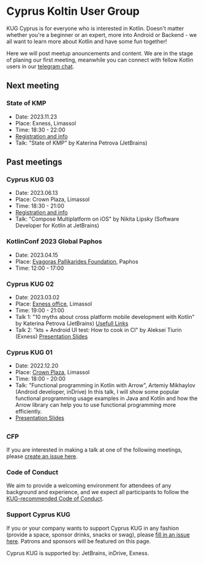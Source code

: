 # Cyprus Koltin User Group
KUG Cyprus is for everyone who is interested in Kotlin. Doesn't matter whether you're a beginner or an expert, more into Android or Backend - we all want to learn more about Kotlin and have some fun together! 

Here we will post meetup anouncements and content. We are in the stage of planing our first meeting, meanwhile you can connect with fellow Kotlin users in our [telegram chat](https://t.me/kug_cy). 

## Next meeting
### State of KMP
- Date: 2023.11.23
- Place: Exness, Limassol
- Time: 18:30 - 22:00
- [Registration and info](https://www.eventbrite.com/e/state-of-kotlin-multiplatform-tickets-743548241807)
- Talk: "State of KMP" by Katerina Petrova (JetBrains)

## Past meetings

### Cyprus KUG 03
- Date: 2023.06.13
- Place: Crown Plaza, Limassol
- Time: 18:30 - 21:00
- [Registration and info](https://www.eventbrite.com/e/cyprus-kotlin-user-group-meetup-1306-tickets-636457520577)
- Talk: "Compose Multiplatform on iOS" by Nikita Lipsky (Software Developer for Kotlin at JetBrains)

### KotlinConf 2023 Global Paphos
- Date: 2023.04.15
- Place: [Evagoras Pallikarides Foundation](https://goo.gl/maps/vnBoKotpYB3Z79pe7), Paphos
- Time: 12:00 - 17:00

### Cyprus KUG 02
- Date: 2023.03.02
- Place: [Exness office](https://goo.gl/maps/KYjMLpkQrCvM7ePB7), Limassol
- Time: 19:00 - 21:00
- Talk 1: "10 myths about cross platform mobile development with Kotlin" by Katerina Petrova (JetBrains) [Usefull Links](https://t.me/kug_cy/159)
- Talk 2: "kts + Android UI test: How to cook in CI" by Aleksei Tiurin (Exness) [Presentation Slides](https://drive.google.com/file/d/1g0OYH-X2MvcP3sGKkWriTE0tGGCdzXGY/view?usp=sharing)

### Cyprus KUG 01
- Date: 2022.12.20
- Place: [Crown Plaza](https://goo.gl/maps/J5XkCB41mr3yFysAA), Limassol
- Time: 18:00 - 20:00
- Talk: "Functional programming in Kotlin with Arrow", Artemiy Mikhaylov (Android developer, inDrive)
In this talk, I will show some popular functional programming usage examples in Java and Kotlin and how the Arrow library can help you to use functional programming more efficiently.
- [Presentation Slides](https://www.dropbox.com/s/ytapmy1pc587wp1/Copy%20of%20KUG%20Arrow.pdf?dl=0)

## 

### CFP
If you are interested in making a talk at one of the following meetings, please [create an issue here](https://github.com/Cyprus-Kotlin-User-Group/Cyprus-KUG/issues/new?assignees=oldtuna&labels=talk+proposal&template=talk-proposal.md&title=).

### Code of Conduct
We aim to provide a welcoming environment for attendees of any background and experience, and we expect all participants to follow the [KUG-recommended Code of Conduct](https://github.com/jetbrains#code-of-conduct).

### Support Cyprus KUG
If you or your company wants to support Cyprus KUG in any fashion (provide a space, sponsor drinks, snacks or swag), please [fill in an issue here](https://github.com/Cyprus-Kotlin-User-Group/Cyprus-KUG/issues/new?assignees=oldtuna&labels=&template=support-proposal.md&title=). Patrons and sponsors will be featured on this page. 

Cyprus KUG is supported by: JetBrains, inDrive, Exness.

